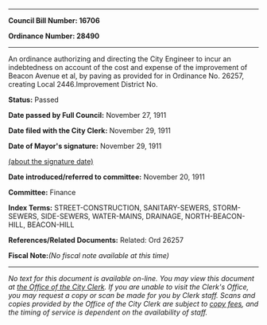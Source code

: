 

********

**Council Bill Number: 16706**
   
**Ordinance Number: 28490**
********

 An ordinance authorizing and directing the City Engineer to incur an indebtedness on account of the cost and expense of the improvement of Beacon Avenue et al, by paving as provided for in Ordinance No. 26257, creating Local 2446.Improvement District No.

**Status:** Passed
   
**Date passed by Full Council:** November 27, 1911
   
**Date filed with the City Clerk:** November 29, 1911
   
**Date of Mayor's signature:** November 29, 1911
   
[(about the signature date)](/~public/approvaldate.htm)
   
   
   
**Date introduced/referred to committee:** November 20, 1911
   
**Committee:** Finance
   
   
**Index Terms:** STREET-CONSTRUCTION, SANITARY-SEWERS, STORM-SEWERS, SIDE-SEWERS, WATER-MAINS, DRAINAGE, NORTH-BEACON-HILL, BEACON-HILL

**References/Related Documents:** Related: Ord 26257

**Fiscal Note:**_(No fiscal note available at this time)_
********

_No text for this document is available on-line. You may view this document at [the Office of the City Clerk](http://www.seattle.gov/leg/clerk/contactUs.htm). If you are unable to visit the Clerk's Office, you may request a copy or scan be made for you by Clerk staff. Scans and copies provided by the Office of the City Clerk are subject to [copy fees](http://clerk.seattle.gov/~public/clerkfees.htm), and the timing of service is dependent on the availability of staff._

